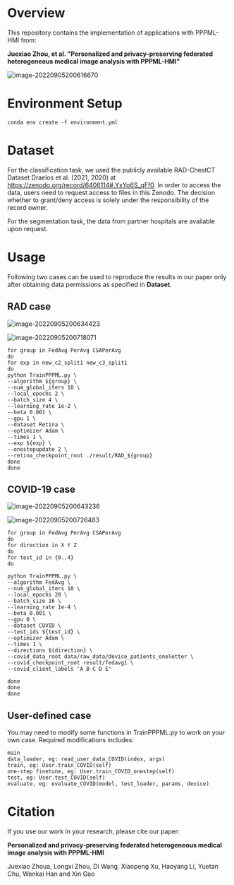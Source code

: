 # Overview

This repository contains the implementation of applications with PPPML-HMI from:

**Juexiao Zhou, et al. "Personalized and privacy-preserving federated heterogeneous medical image analysis with PPPML-HMI"**

![image-20220905200616670](https://cdn.jsdelivr.net/gh/JoshuaChou2018/oss@main/uPic/image-20220905200616670.07yZGG.png)

# Environment Setup

```shell
conda env create -f environment.yml
```

# Dataset

For the classification task, we used the publicly available RAD-ChestCT Dataset Draelos et al. (2021, 2020) at https://zenodo.org/record/6406114#.YxYo6S_qFf0. In order to access the data, users need to request access to files in this Zenodo. The decision whether to grant/deny access is solely under the responsibility of the record owner.

For the segmentation task, the data from partner hospitals are available upon request.

# Usage

Following two cases can be used to reproduce the results in our paper only after obtaining data permissions as specified in **Dataset**.

## RAD case

![image-20220905200634423](https://cdn.jsdelivr.net/gh/JoshuaChou2018/oss@main/uPic/image-20220905200634423.XaEkOu.png)

![image-20220905200718071](https://cdn.jsdelivr.net/gh/JoshuaChou2018/oss@main/uPic/image-20220905200718071.w5l0hG.png)

```shell
for group in FedAvg PerAvg CSAPerAvg
do
for exp in new_c2_split1 new_c3_split1
do
python TrainPPPML.py \
--algorithm ${group} \
--num_global_iters 10 \
--local_epochs 2 \
--batch_size 4 \
--learning_rate 1e-2 \
--beta 0.001 \
--gpu 1 \
--dataset Retina \
--optimizer Adam \
--times 1 \
--exp ${exp} \
--onestepupdate 2 \
--retina_checkpoint_root ./result/RAD_${group}
done
done
```

## COVID-19 case

![image-20220905200643236](https://cdn.jsdelivr.net/gh/JoshuaChou2018/oss@main/uPic/image-20220905200643236.HzWaAH.png)

![image-20220905200726483](https://cdn.jsdelivr.net/gh/JoshuaChou2018/oss@main/uPic/image-20220905200726483.GcHF3H.png)

```shell
for group in FedAvg PerAvg CSAPerAvg
do
for direction in X Y Z
do
for test_id in {0..4}
do

python TrainPPPML.py \
--algorithm FedAvg \
--num_global_iters 10 \
--local_epochs 20 \
--batch_size 16 \
--learning_rate 1e-4 \
--beta 0.001 \
--gpu 0 \
--dataset COVID \
--test_ids ${test_id} \
--optimizer Adam \
--times 1 \
--directions ${direction} \
--covid_data_root data/raw_data/device_patients_oneletter \
--covid_checkpoint_root result/fedavg1 \
--covid_client_labels 'A B C D E'

done
done
done
```

## User-defined case

You may need to modify some functions in TrainPPPML.py to work on your own case. Required modifications includes:

```
main
data_loader, eg: read_user_data_COVID(index, args)
train, eg: User.train_COVID(self)
one-step finetune, eg: User.train_COVID_onestep(self)
test, eg: User.test_COVID(self)
evaluate, eg: evaluate_COVID(model, test_loader, params, device)
```



# Citation

If you use our work in your research, please cite our paper:

**Personalized and privacy-preserving federated heterogeneous medical image analysis with PPPML-HMI**

Juexiao Zhoua, Longxi Zhou, Di Wang, Xiaopeng Xu, Haoyang Li, Yuetan Chu, Wenkai Han and Xin Gao

